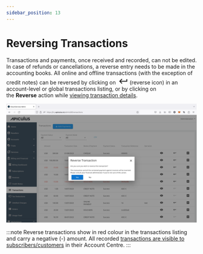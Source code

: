 ```yaml
---
sidebar_position: 13
---
```

# Reversing Transactions

Transactions and payments, once received and recorded, can not be edited. In case of refunds or cancellations, a reverse entry needs to be made in the accounting books. All online and offline transactions (with the exception of credit notes) can be reversed by clicking on  ![Reverse Icon](img/Reverse.png) (reverse icon) in an account-level or global transactions listing, or by clicking on the **Reverse** action while [viewing transaction details](ViewingTransactionDetails).

![Reversing Transactions](img/ReversingTransactions.png)

:::note 
Reverse transactions show in red colour in the transactions listing and carry a negative (-) amount. All recorded [transactions are visible to subscribers/customers](/docs/Subscribers/AccountCentre/WalletandTransactions) in their Account Centre.
:::




